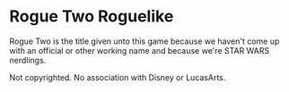 # Rogue Two Roguelike

Rogue Two is the title given unto this game because we haven't come up with an official or other working name and because we're STAR WARS nerdlings.




Not copyrighted. No association with Disney or LucasArts.
